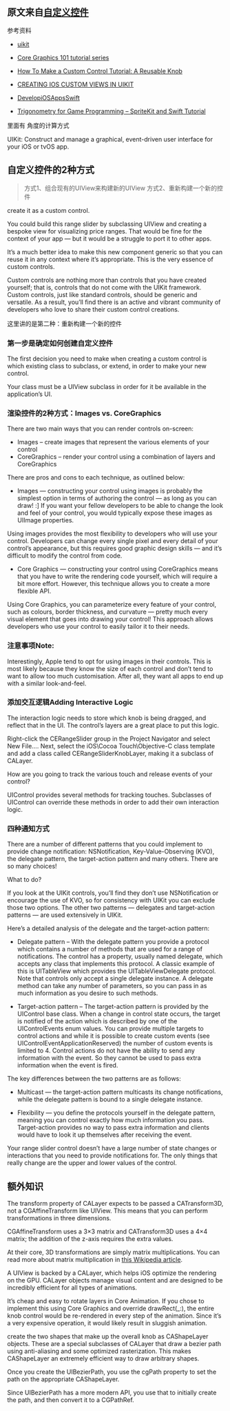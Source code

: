 ## 原文来自[自定义控件](https://www.raywenderlich.com/2713-how-to-make-a-custom-control)

参考资料

* [uikit](https://developer.apple.com/documentation/uikit)

* [Core Graphics 101 tutorial series](https://www.raywenderlich.com/475829-core-graphics-tutorial-lines-rectangles-and-gradients)

* [How To Make a Custom Control Tutorial: A Reusable Knob](https://www.raywenderlich.com/5294-how-to-make-a-custom-control-tutorial-a-reusable-knob)

* [CREATING IOS CUSTOM VIEWS IN UIKIT](https://www.scalablepath.com/blog/creating-ios-custom-views-uikit/)

* [DevelopiOSAppsSwift](https://developer.apple.com/library/archive/referencelibrary/GettingStarted/DevelopiOSAppsSwift/ImplementingACustomControl.html)

* [Trigonometry for Game Programming – SpriteKit and Swift Tutorial](https://www.raywenderlich.com/5504-trigonometry-for-game-programming-spritekit-and-swift-tutorial-part-1-2)

里面有 角度的计算方式

UIKit: Construct and manage a graphical, event-driven user interface for your iOS or tvOS app.

## 自定义控件的2种方式

> 方式1、组合现有的UIView来构建新的UIView
> 方式2、重新构建一个新的控件

create it as a custom control.

You could build this range slider by subclassing UIView and creating a bespoke view for visualizing price ranges. That would be fine for the context of your app — but it would be a struggle to port it to other apps.

It’s a much better idea to make this new component generic so that you can reuse it in any context where it’s appropriate. This is the very essence of custom controls.

Custom controls are nothing more than controls that you have created yourself; that is, controls that do not come with the UIKit framework. Custom controls, just like standard controls, should be generic and versatile. As a result, you’ll find there is an active and vibrant community of developers who love to share their custom control creations.



这里讲的是第二种：重新构建一个新的控件

### 第一步是确定如何创建自定义控件

The first decision you need to make when creating a custom control is which existing class to subclass, or extend, in order to make your new control.

Your class must be a UIView subclass in order for it be available in the application’s UI.

### 渲染控件的2种方式：Images vs. CoreGraphics
There are two main ways that you can render controls on-screen:

* Images – create images that represent the various elements of your control
* CoreGraphics – render your control using a combination of layers and CoreGraphics

There are pros and cons to each technique, as outlined below:

* Images — constructing your control using images is probably the simplest option in terms of authoring the control — as long as you can draw! :] If you want your fellow developers to be able to change the look and feel of your control, you would typically expose these images as UIImage properties.

Using images provides the most flexibility to developers who will use your control. Developers can change every single pixel and every detail of your control’s appearance, but this requires good graphic design skills — and it’s difficult to modify the control from code.

* Core Graphics — constructing your control using CoreGraphics means that you have to write the rendering code yourself, which will require a bit more effort. However, this technique allows you to create a more flexible API.

Using Core Graphics, you can parameterize every feature of your control, such as colours, border thickness, and curvature — pretty much every visual element that goes into drawing your control! This approach allows developers who use your control to easily tailor it to their needs.

### 注意事项Note:
Interestingly, Apple tend to opt for using images in their controls. This is most likely because they know the size of each control and don’t tend to want to allow too much customisation. After all, they want all apps to end up with a similar look-and-feel.

### 添加交互逻辑Adding Interactive Logic
The interaction logic needs to store which knob is being dragged, and reflect that in the UI. The control’s layers are a great place to put this logic.

Right-click the CERangeSlider group in the Project Navigator and select New File…. Next, select the iOS\Cocoa Touch\Objective-C class template and add a class called CERangeSliderKnobLayer, making it a subclass of CALayer.

How are you going to track the various touch and release events of your control?

UIControl provides several methods for tracking touches. Subclasses of UIControl can override these methods in order to add their own interaction logic.

### 四种通知方式
There are a number of different patterns that you could implement to provide change notification: NSNotification, Key-Value-Observing (KVO), the delegate pattern, the target-action pattern and many others. There are so many choices!

What to do?

If you look at the UIKit controls, you’ll find they don’t use NSNotification or encourage the use of KVO, so for consistency with UIKit you can exclude those two options. The other two patterns — delegates and target-action patterns — are used extensively in UIKit.

Here’s a detailed analysis of the delegate and the target-action pattern:

* Delegate pattern – With the delegate pattern you provide a protocol which contains a number of methods that are used for a range of notifications. The control has a property, usually named delegate, which accepts any class that implements this protocol. A classic example of this is UITableView which provides the UITableViewDelegate protocol. Note that controls only accept a single delegate instance. A delegate method can take any number of parameters, so you can pass in as much information as you desire to such methods.

* Target-action pattern – The target-action pattern is provided by the UIControl base class. When a change in control state occurs, the target is notified of the action which is described by one of the UIControlEvents enum values. You can provide multiple targets to control actions and while it is possible to create custom events (see UIControlEventApplicationReserved) the number of custom events is limited to 4. Control actions do not have the ability to send any information with the event. So they cannot be used to pass extra information when the event is fired.

The key differences between the two patterns are as follows:

* Multicast — the target-action pattern multicasts its change notifications, while the delegate pattern is bound to a single delegate instance.

* Flexibility — you define the protocols yourself in the delegate pattern, meaning you can control exactly how much information you pass. Target-action provides no way to pass extra information and clients would have to look it up themselves after receiving the event.

Your range slider control doesn’t have a large number of state changes or interactions that you need to provide notifications for. The only things that really change are the upper and lower values of the control.


## 额外知识
The transform property of CALayer expects to be passed a CATransform3D, not a CGAffineTransform like UIView. This means that you can perform transformations in three dimensions.

CGAffineTransform uses a 3×3 matrix and CATransform3D uses a 4×4 matrix; the addition of the z-axis requires the extra values. 

At their core, 3D transformations are simply matrix multiplications. You can read more about matrix multiplication in [this Wikipedia article](https://en.wikipedia.org/wiki/Matrix_multiplication).


A UIView is backed by a CALayer, which helps iOS optimize the rendering on the GPU. CALayer objects manage visual content and are designed to be incredibly efficient for all types of animations.

It’s cheap and easy to rotate layers in Core Animation. If you chose to implement this using Core Graphics and override drawRect(_:), the entire knob control would be re-rendered in every step of the animation. Since it’s a very expensive operation, it would likely result in sluggish animation.

create the two shapes that make up the overall knob as CAShapeLayer objects. These are a special subclasses of CALayer that draw a bezier path using anti-aliasing and some optimized rasterization. This makes CAShapeLayer an extremely efficient way to draw arbitrary shapes.

Once you create the UIBezierPath, you use the cgPath property to set the path on the appropriate CAShapeLayer.

Since UIBezierPath has a more modern API, you use that to initially create the path, and then convert it to a CGPathRef.

